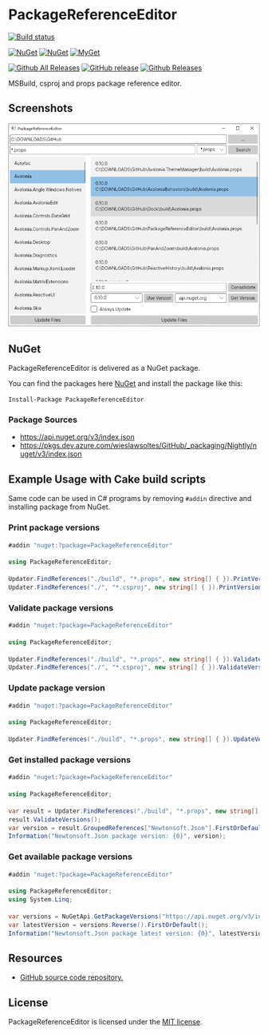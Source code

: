 # PackageReferenceEditor

[![Build status](https://dev.azure.com/wieslawsoltes/GitHub/_apis/build/status/Sources/PackageReferenceEditor)](https://dev.azure.com/wieslawsoltes/GitHub/_build/latest?definitionId=57)

[![NuGet](https://img.shields.io/nuget/v/PackageReferenceEditor.svg)](https://www.nuget.org/packages/PackageReferenceEditor)
[![NuGet](https://img.shields.io/nuget/dt/PackageReferenceEditor.svg)](https://www.nuget.org/packages/PackageReferenceEditor)
[![MyGet](https://img.shields.io/myget/packagereferenceeditor-nightly/vpre/PackageReferenceEditor.svg?label=myget)](https://www.myget.org/gallery/packagereferenceeditor-nightly) 

[![Github All Releases](https://img.shields.io/github/downloads/wieslawsoltes/packagereferenceeditor/total.svg)](https://github.com/wieslawsoltes/packagereferenceeditor)
[![GitHub release](https://img.shields.io/github/release/wieslawsoltes/packagereferenceeditor.svg)](https://github.com/wieslawsoltes/packagereferenceeditor)
[![Github Releases](https://img.shields.io/github/downloads/wieslawsoltes/packagereferenceeditor/latest/total.svg)](https://github.com/wieslawsoltes/packagereferenceeditor)

MSBuild, csproj and props package reference editor.

## Screenshots

![](images/Avalonia.png)

## NuGet

PackageReferenceEditor is delivered as a NuGet package.

You can find the packages here [NuGet](https://www.nuget.org/packages/PackageReferenceEditor/) and install the package like this:

`Install-Package PackageReferenceEditor`

### Package Sources

* https://api.nuget.org/v3/index.json
* https://pkgs.dev.azure.com/wieslawsoltes/GitHub/_packaging/Nightly/nuget/v3/index.json

## Example Usage with Cake build scripts

Same code can be used in C# programs by removing `#addin` directive and installing package from NuGet.

### Print package versions
```C#
#addin "nuget:?package=PackageReferenceEditor"

using PackageReferenceEditor;

Updater.FindReferences("./build", "*.props", new string[] { }).PrintVersions();
Updater.FindReferences("./", "*.csproj", new string[] { }).PrintVersions();	
```

### Validate package versions

```C#
#addin "nuget:?package=PackageReferenceEditor"

using PackageReferenceEditor;

Updater.FindReferences("./build", "*.props", new string[] { }).ValidateVersions();
Updater.FindReferences("./", "*.csproj", new string[] { }).ValidateVersions();
```

### Update package version

```C#
#addin "nuget:?package=PackageReferenceEditor"

using PackageReferenceEditor;

Updater.FindReferences("./build", "*.props", new string[] { }).UpdateVersions("Newtonsoft.Json", "10.0.3");
```

### Get installed package versions
```C#
#addin "nuget:?package=PackageReferenceEditor"

using PackageReferenceEditor;

var result = Updater.FindReferences("./build", "*.props", new string[] { });
result.ValidateVersions();
var version = result.GroupedReferences["Newtonsoft.Json"].FirstOrDefault().Version;
Information("Newtonsoft.Json package version: {0}", version);
```

### Get available package versions
```C#
#addin "nuget:?package=PackageReferenceEditor"

using PackageReferenceEditor;
using System.Linq;

var versions = NuGetApi.GetPackageVersions("https://api.nuget.org/v3/index.json", "Newtonsoft.Json").Result;
var latestVersion = versions.Reverse().FirstOrDefault();
Information("Newtonsoft.Json package latest version: {0}", latestVersion);
```

## Resources

* [GitHub source code repository.](https://github.com/wieslawsoltes/PackageReferenceEditor)

## License

PackageReferenceEditor is licensed under the [MIT license](LICENSE.TXT).
